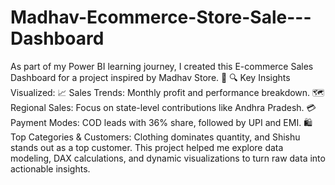 # Madhav-Ecommerce-Store-Sale---Dashboard

As part of my Power BI learning journey, I created this E-commerce Sales Dashboard for a project inspired by Madhav Store. 🚀
🔍 Key Insights Visualized:
📈 Sales Trends: Monthly profit and performance breakdown.
🗺️ Regional Sales: Focus on state-level contributions like Andhra Pradesh.
💳 Payment Modes: COD leads with 36% share, followed by UPI and EMI.
🛍️ Top Categories & Customers: Clothing dominates quantity, and Shishu stands out as a top customer.
This project helped me explore data modeling, DAX calculations, and dynamic visualizations to turn raw data into actionable insights.
